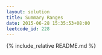```yaml
---
layout: solution
title: Summary Ranges
date: 2015-06-28 15:35:53+08:00
leetcode_id: 228
---
```

{% include_relative README.md %}
